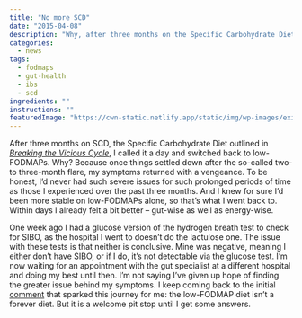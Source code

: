 ```yaml
---
title: "No more SCD"
date: "2015-04-08"
description: "Why, after three months on the Specific Carbohydrate Diet, I switched back to low-FODMAPs."
categories: 
  - news
tags: 
  - fodmaps
  - gut-health
  - ibs
  - scd
ingredients: ""
instructions: ""
featuredImage: "https://cwn-static.netlify.app/static/img/wp-images/exit.jpg"
---
```


After three months on SCD, the Specific Carbohydrate Diet outlined in _[Breaking the Vicious Cycle](http://t.umblr.com/redirect?z=http%3A%2F%2Fwww.breakingtheviciouscycle.info%2F&t=YTgzYjI0YjU3MGMwYjViMDM1NzRlZTZhYmFiOTQ2ZDZiOTA0YzZkMCxEdk02YUNVag%3D%3D&b=t%3AVOYglxJ9sBHW8BFVroDfxQ&p=http%3A%2F%2Fcookingwithnothing.com%2Fpost%2F115845147171%2F3-months-scd-and-back-to-low-fodmaps&m=1)_, I called it a day and switched back to low-FODMAPs. Why? Because once things settled down after the so-called two- to three-month flare, my symptoms returned with a vengeance. To be honest, I’d never had such severe issues for such prolonged periods of time as those I experienced over the past three months. And I knew for sure I’d been more stable on low-FODMAPs alone, so that’s what I went back to. Within days I already felt a bit better – gut-wise as well as energy-wise.

One week ago I had a glucose version of the hydrogen breath test to check for SIBO, as the hospital I went to doesn’t do the lactulose one. The issue with these tests is that neither is conclusive. Mine was negative, meaning I either don’t have SIBO, or if I do, it’s not detectable via the glucose test. I’m now waiting for an appointment with the gut specialist at a different hospital and doing my best until then. I’m not saying I’ve given up hope of finding the greater issue behind my symptoms. I keep coming back to the initial [comment](http://t.umblr.com/redirect?z=http%3A%2F%2Fblog.katescarlata.com%2F2014%2F09%2F02%2Flow-fodmap-diet-forever-diet%2F&t=NDRkNjUyMDllN2Q4ZGRlZTI3YWVlYjcwMTBmNmI2ODdiMmVkOTMwNSxEdk02YUNVag%3D%3D&b=t%3AVOYglxJ9sBHW8BFVroDfxQ&p=http%3A%2F%2Fcookingwithnothing.com%2Fpost%2F115845147171%2F3-months-scd-and-back-to-low-fodmaps&m=1) that sparked this journey for me: the low-FODMAP diet isn’t a forever diet. But it is a welcome pit stop until I get some answers.
